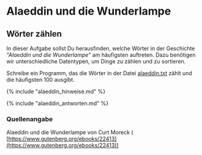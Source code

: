 
# Alaeddin und die Wunderlampe

## Wörter zählen

In dieser Aufgabe sollst Du herausfinden, welche Wörter in der Geschichte *"Alaeddin und die Wunderlampe"* am häufigsten auftreten. Dazu benötigen wir unterschiedliche Datentypen, um Dinge zu zählen und zu sortieren.

Schreibe ein Programm, das die Wörter in der Datei [alaeddin.txt](https://raw.githubusercontent.com/krother/Python3_Basics_Tutorial/master/de/challenges/alaeddin.txt) zählt und die häufigsten 100 ausgibt.

{% include "alaeddin_hinweise.md" %}

{% include "alaeddin_antworten.md" %}


### Quellenangabe

Alaeddin und die Wunderlampe von Curt Moreck (
[https://www.gutenberg.org/ebooks/22413](https://www.gutenberg.org/ebooks/22413))
